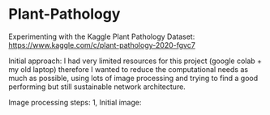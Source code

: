 # Plant-Pathology
Experimenting with the Kaggle Plant Pathology Dataset: https://www.kaggle.com/c/plant-pathology-2020-fgvc7

Initial approach:
  I had very limited resources for this project (google colab + my old laptop) therefore I wanted 
  to reduce the computational needs as much as possible, using lots of image processing and trying to 
  find a good performing but still sustainable network architecture.
  
Image processing steps:
  1, Initial image: 
  
    
